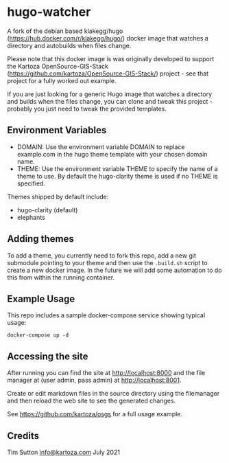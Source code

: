 # hugo-watcher

A fork of the debian based klakegg/hugo
(https://hub.docker.com/r/klakegg/hugo/) docker image that watches a directory
and autobuilds when files change.

Please note that this docker image is was originally developed to support the
Kartoza OpenSource-GIS-Stack (https://github.com/kartoza/OpenSource-GIS-Stack/)
project - see that project for a fully worked out example.

If you are just looking for a generic Hugo image that watches a directory and
builds when the files change, you can clone and tweak this project - probably
you just need to tweak the provided templates.

## Environment Variables

* DOMAIN: Use the environment variable DOMAIN to replace example.com in the
  hugo theme template with your chosen domain name.
* THEME: Use the environment variable THEME to specify the name of a theme to
  use. By default the hugo-clarity theme is used if no THEME is specified. 

Themes shipped by default include:

* hugo-clarity (default)
* elephants

## Adding themes

To add a theme, you currently need to fork this repo, add a new git submodule
pointing to your theme and then use the ``.build.sh`` script to create a new
docker image. In the future we will add some automation to do this from within
the running container.

## Example Usage

This repo includes a sample docker-compose service showing typical usage:

```
docker-compose up -d

```

## Accessing the site

After running you can find the site at
[http://localhost:8000](http://localhost:8000) and the file manager at (user
admin, pass admin) at [http://localhost:8001](http://localhost:8001).

Create or edit markdown files in the source directory using the filemanager and
then reload the web site to see the generated changes.

See https://github.com/kartoza/osgs for a full usage example.

## Credits

Tim Sutton 
info@kartoza.com
July 2021

